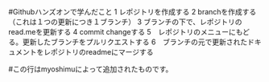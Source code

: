 #Githubハンズオンで学んだこと
 1 レポジトリを作成する
 2 branchを作成する（これは１つの更新につき１ブランチ）
 3 ブランチの下で、レポジトリのread.meを更新する
 4 commit changeする
 5　レポジトリのメニューにもどる。更新したブランチをプルリクエストする
 6　ブランチの元で更新されたドキュメントをレポジトリのreadmeにマージする
 


#この行はmyoshimuによって追加されたものです。

